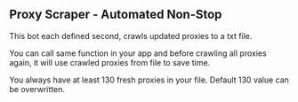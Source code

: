 ## Proxy Scraper - Automated Non-Stop

This bot each defined second, crawls updated proxies to a txt file.

You can call same function in your app and before crawling all proxies again, it will use crawled proxies from file to save time.

You always have at least 130 fresh proxies in your file. Default 130 value can be overwritten.
